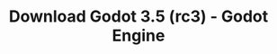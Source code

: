 ---
# Generated by /tools/generators/src/download_archive_generator !!! do not edit by hand !!!
title: 'Download Godot 3.5 (rc3) - Godot Engine'
type: 'download/archive'
name: '3.5'
flavor: 'rc3'
release_date: '2022-06-01T03:00:00-00:00'
release_notes: 'article/release-candidate-godot-3-5-rc-3/'
primaryPlatforms:
  - 'android.apk'
  - 'macos.universal'
  - 'windows.64'
  - 'linux_server.headless.64'
  - 'web'
  - 'templates'
links:
  android.apk:
    name: 'android.apk'
    title: 'Android'
    caption: 'APK Universal (ARM64 + ARMv7 + x86_64 + x86)'
    tags:
      - 'APK download'
      - 'ARM64/v7'
      - 'x86 (64 & 32 bit)'
    hosts:
      github_builds:
        regular: 'https://github.com/godotengine/godot-builds/releases/download/3.5-rc3/Godot_v3.5-rc3_android_editor.apk'
        mono: '#'
      github:
        regular: 'https://github.com/godotengine/godot/releases/download/3.5-rc3/Godot_v3.5-rc3_android_editor.apk'
        mono: '#'
  macos.universal:
    name: 'macos.universal'
    title: 'macOS'
    caption: 'Universal (x86_64 + Silício da Apple)'
    tags:
      - 'Intel/Apple Silicon'
      - '64 bit'
    hosts:
      github_builds:
        regular: 'https://github.com/godotengine/godot-builds/releases/download/3.5-rc3/Godot_v3.5-rc3_osx.universal.zip'
        mono: 'https://github.com/godotengine/godot-builds/releases/download/3.5-rc3/Godot_v3.5-rc3_mono_osx.universal.zip'
      github:
        regular: 'https://github.com/godotengine/godot/releases/download/3.5-rc3/Godot_v3.5-rc3_osx.universal.zip'
        mono: 'https://github.com/godotengine/godot/releases/download/3.5-rc3/Godot_v3.5-rc3_mono_osx.universal.zip'
  windows.64:
    name: 'windows.64'
    title: 'Windows'
    caption: 'Padrão (x86_64)'
    tags:
      - '64 bit'
    hosts:
      github_builds:
        regular: 'https://github.com/godotengine/godot-builds/releases/download/3.5-rc3/Godot_v3.5-rc3_win64.exe.zip'
        mono: 'https://github.com/godotengine/godot-builds/releases/download/3.5-rc3/Godot_v3.5-rc3_mono_win64.zip'
      github:
        regular: 'https://github.com/godotengine/godot/releases/download/3.5-rc3/Godot_v3.5-rc3_win64.exe.zip'
        mono: 'https://github.com/godotengine/godot/releases/download/3.5-rc3/Godot_v3.5-rc3_mono_win64.zip'
  linux_server.headless.64:
    name: 'linux_server.headless.64'
    title: 'Linux Server'
    caption: 'Headless (x86_64)'
    tags:
      - '64 bit'
      - 'Headless'
    hosts:
      github_builds:
        regular: 'https://github.com/godotengine/godot-builds/releases/download/3.5-rc3/Godot_v3.5-rc3_linux_headless.64.zip'
        mono: 'https://github.com/godotengine/godot-builds/releases/download/3.5-rc3/Godot_v3.5-rc3_mono_linux_headless_64.zip'
      github:
        regular: 'https://github.com/godotengine/godot/releases/download/3.5-rc3/Godot_v3.5-rc3_linux_headless.64.zip'
        mono: 'https://github.com/godotengine/godot/releases/download/3.5-rc3/Godot_v3.5-rc3_mono_linux_headless_64.zip'
  web:
    name: 'web'
    title: 'Editor Web'
    caption: ''
    tags:
      - 'Self-hosted'
      - 'Cross-platform'
    hosts:
      github_builds:
        regular: 'https://github.com/godotengine/godot-builds/releases/download/3.5-rc3/Godot_v3.5-rc3_web_editor.zip'
        mono: '#'
      github:
        regular: 'https://github.com/godotengine/godot/releases/download/3.5-rc3/Godot_v3.5-rc3_web_editor.zip'
        mono: '#'
  linux.64:
    name: 'linux.64'
    title: 'Linux'
    caption: 'Padrão (x86_64)'
    tags:
      - '64 bit'
    hosts:
      github_builds:
        regular: 'https://github.com/godotengine/godot-builds/releases/download/3.5-rc3/Godot_v3.5-rc3_x11.64.zip'
        mono: 'https://github.com/godotengine/godot-builds/releases/download/3.5-rc3/Godot_v3.5-rc3_mono_x11_64.zip'
      github:
        regular: 'https://github.com/godotengine/godot/releases/download/3.5-rc3/Godot_v3.5-rc3_x11.64.zip'
        mono: 'https://github.com/godotengine/godot/releases/download/3.5-rc3/Godot_v3.5-rc3_mono_x11_64.zip'
  linux.32:
    name: 'linux.32'
    title: 'Linux'
    caption: 'Padrão (x86)'
    tags:
      - '32 bit'
    hosts:
      github_builds:
        regular: 'https://github.com/godotengine/godot-builds/releases/download/3.5-rc3/Godot_v3.5-rc3_x11.32.zip'
        mono: 'https://github.com/godotengine/godot-builds/releases/download/3.5-rc3/Godot_v3.5-rc3_mono_x11_32.zip'
      github:
        regular: 'https://github.com/godotengine/godot/releases/download/3.5-rc3/Godot_v3.5-rc3_x11.32.zip'
        mono: 'https://github.com/godotengine/godot/releases/download/3.5-rc3/Godot_v3.5-rc3_mono_x11_32.zip'
  windows.32:
    name: 'windows.32'
    title: 'Windows'
    caption: 'Padrão (x86)'
    tags:
      - '32 bit'
    hosts:
      github_builds:
        regular: 'https://github.com/godotengine/godot-builds/releases/download/3.5-rc3/Godot_v3.5-rc3_win32.exe.zip'
        mono: 'https://github.com/godotengine/godot-builds/releases/download/3.5-rc3/Godot_v3.5-rc3_mono_win32.zip'
      github:
        regular: 'https://github.com/godotengine/godot/releases/download/3.5-rc3/Godot_v3.5-rc3_win32.exe.zip'
        mono: 'https://github.com/godotengine/godot/releases/download/3.5-rc3/Godot_v3.5-rc3_mono_win32.zip'
  linux_server.64:
    name: 'linux_server.64'
    title: 'Servidor Linux'
    caption: 'Padrão (x86_64)'
    tags:
      - '64 bit'
    hosts:
      github_builds:
        regular: 'https://github.com/godotengine/godot-builds/releases/download/3.5-rc3/Godot_v3.5-rc3_linux_server.64.zip'
        mono: 'https://github.com/godotengine/godot-builds/releases/download/3.5-rc3/Godot_v3.5-rc3_mono_linux_server_64.zip'
      github:
        regular: 'https://github.com/godotengine/godot/releases/download/3.5-rc3/Godot_v3.5-rc3_linux_server.64.zip'
        mono: 'https://github.com/godotengine/godot/releases/download/3.5-rc3/Godot_v3.5-rc3_mono_linux_server_64.zip'
  aar_library:
    name: 'aar_library'
    title: 'Biblioteca de AAR'
    caption: ''
    tags:
      - 'Android plugins'
      - 'Java'
      - 'Kotlin'
    hosts:
      github_builds:
        regular: 'https://github.com/godotengine/godot-builds/releases/download/3.5-rc3/godot-lib.3.5.rc3.release.aar'
        mono: 'https://github.com/godotengine/godot-builds/releases/download/3.5-rc3/godot-lib.3.5.rc3.mono.release.aar'
      github:
        regular: 'https://github.com/godotengine/godot/releases/download/3.5-rc3/godot-lib.3.5.rc3.release.aar'
        mono: 'https://github.com/godotengine/godot/releases/download/3.5-rc3/godot-lib.3.5.rc3.mono.release.aar'
  templates:
    name: 'templates'
    title: 'Modelos de exportação'
    caption: ''
    tags:
      - 'Utilizado para exportar os seus jogos para todas as plataformas suportadas'
    hosts:
      github_builds:
        regular: 'https://github.com/godotengine/godot-builds/releases/download/3.5-rc3/Godot_v3.5-rc3_export_templates.tpz'
        mono: 'https://github.com/godotengine/godot-builds/releases/download/3.5-rc3/Godot_v3.5-rc3_mono_export_templates.tpz'
      github:
        regular: 'https://github.com/godotengine/godot/releases/download/3.5-rc3/Godot_v3.5-rc3_export_templates.tpz'
        mono: 'https://github.com/godotengine/godot/releases/download/3.5-rc3/Godot_v3.5-rc3_mono_export_templates.tpz'
---